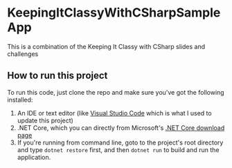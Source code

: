 # KeepingItClassyWithCSharpSampleApp

This is a combination of the Keeping It Classy with CSharp slides and challenges

## How to run this project

To run this code, just clone the repo and make sure you've got the following installed:

1. An IDE or text editor (like [Visual Studio Code](https://code.visualstudio.com/) which is what I used to update this project)
2. .NET Core, which you can directly from Microsoft's [.NET Core download page](https://www.microsoft.com/net/core)
3. If you're running from command line, goto to the project's root directory and type `dotnet restore` first, and then `dotnet run` to build and run the application.
